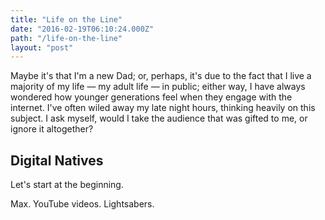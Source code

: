 ```yaml
---
title: "Life on the Line"
date: "2016-02-19T06:10:24.000Z"
path: "/life-on-the-line"
layout: "post"
---
```

Maybe it's that I'm a new Dad; or, perhaps, it's due to the fact that I live a majority of my life &mdash; my adult life &mdash; in public; either way, I have always wondered how younger generations feel when they engage with the internet. I've often wiled away my late night hours, thinking heavily on this subject. I ask myself, would I take the audience that was gifted to me, or ignore it altogether?

## Digital Natives

Let's start at the beginning.

Max. YouTube videos. Lightsabers.